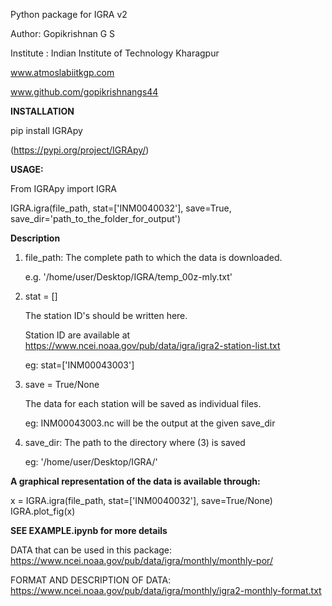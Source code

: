 Python package for IGRA v2

Author: Gopikrishnan G S

Institute : Indian Institute of Technology Kharagpur

www.atmoslabiitkgp.com

www.github.com/gopikrishnangs44



**INSTALLATION**

pip install IGRApy

(https://pypi.org/project/IGRApy/)

**USAGE:**

From IGRApy import IGRA

IGRA.igra(file_path, stat=['INM0040032'], save=True, save_dir='path_to_the_folder_for_output')

**Description**

1. file_path: The complete path to which the data is downloaded.

    e.g. '/home/user/Desktop/IGRA/temp_00z-mly.txt'

2. stat = []

    The station ID's should be written here.
    
    
    Station ID are available at  https://www.ncei.noaa.gov/pub/data/igra/igra2-station-list.txt


    eg: stat=['INM00043003']

3. save = True/None


    The data for each station will be saved as individual files.
    
    
    eg: INM00043003.nc will be the output at the given save_dir 

4. save_dir: The path to the directory where (3) is saved


    eg: '/home/user/Desktop/IGRA/'


**A graphical representation of the data is available through:**

x = IGRA.igra(file_path, stat=['INM0040032'], save=True/None)
IGRA.plot_fig(x)

**SEE EXAMPLE.ipynb for more details**


DATA that can be used in this package:
https://www.ncei.noaa.gov/pub/data/igra/monthly/monthly-por/

FORMAT AND DESCRIPTION OF DATA: https://www.ncei.noaa.gov/pub/data/igra/monthly/igra2-monthly-format.txt


